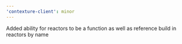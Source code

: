 ```yaml
---
'contexture-client': minor
---
```


Added ability for reactors to be a function as well as reference build in reactors by name
